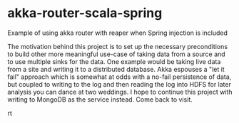 akka-router-scala-spring
========================

Example of using akka router with reaper when Spring injection is included

The motivation behind this project is to set up the necessary preconditions to build other more meaningful use-case of
taking data from a source and to use multiple sinks for the data.   One example would be taking live data from a site
and writing it to a distributed database. Akka espouses a "let it fail" approach which is somewhat at odds with a
no-fail persistence of data, but coupled to writing to the log and then reading the log into HDFS for later analysis
you can dance at two weddings.   I hope to continue this project with writing to MongoDB as the service instead.  Come
back to visit.

rt
